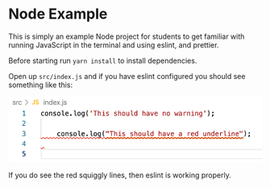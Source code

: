 # Node Example

This is simply an example Node project for students to get familiar with running JavaScript in the terminal and using eslint, and prettier.

Before starting run `yarn install` to install dependencies.

Open up `src/index.js` and if you have eslint configured you should see something like this:

![Eslint Example](images/eslint-example.png)

If you do see the red squiggly lines, then eslint is working properly.